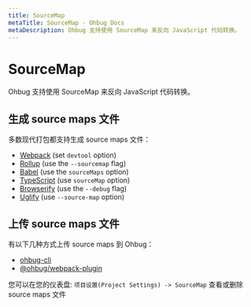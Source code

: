 ```yaml
---
title: SourceMap
metaTitle: SourceMap - Ohbug Docs
metaDescription: Ohbug 支持使用 SourceMap 来反向 JavaScript 代码转换。
---
```


# SourceMap

Ohbug 支持使用 SourceMap 来反向 JavaScript 代码转换。

## 生成 source maps 文件

多数现代打包都支持生成 source maps 文件：

- [Webpack](https://webpack.js.org/configuration/devtool/#devtool) (set `devtool` option)
- [Rollup](https://rollupjs.org/guide/en) (use the `--sourcemap` flag)
- [Babel](https://babeljs.io/docs/en/options#source-map-options) (use the `sourceMaps` option)
- [TypeScript](https://www.typescriptlang.org/docs/handbook/compiler-options.html) (use `sourceMap` option)
- [Browserify](https://github.com/browserify/browserify) (use the `--debug` flag)
- [Uglify](https://github.com/mishoo/UglifyJS2#source-map-options) (use `--source-map` option)

## 上传 source maps 文件

有以下几种方式上传 source maps 到 Ohbug：

- [ohbug-cli](https://github.com/ohbug-org/ohbug-cli)
- [@ohbug/webpack-plugin](https://github.com/ohbug-org/ohbug/tree/master/packages/ohbug-webpack-plugin)

您可以在您的仪表盘: `项目设置(Project Settings) -> SourceMap` 查看或删除 source maps 文件
